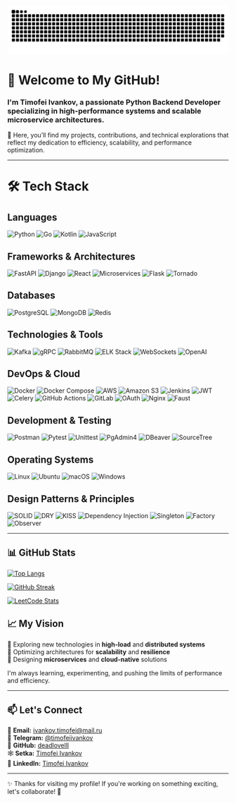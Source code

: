 ![GitHub Contribution Snake](https://raw.githubusercontent.com/Platane/snk/output/github-contribution-grid-snake.svg)

# 👋 Welcome to My GitHub!

### I'm **Timofei Ivankov**, a passionate **Python Backend Developer** specializing in **high-performance systems** and **scalable microservice architectures**.

🚀 Here, you’ll find my projects, contributions, and technical explorations that reflect my dedication to efficiency, scalability, and performance optimization.

---

# 🛠️ Tech Stack

## **Languages**
![Python](https://img.shields.io/badge/Python-3776AB?style=for-the-badge&logo=python&logoColor=white)
![Go](https://img.shields.io/badge/Go-00ADD8?style=for-the-badge&logo=go&logoColor=white)
![Kotlin](https://img.shields.io/badge/Kotlin-0095D5?style=for-the-badge&logo=kotlin&logoColor=white)
![JavaScript](https://img.shields.io/badge/JavaScript-F7DF1E?style=for-the-badge&logo=javascript&logoColor=black)

## **Frameworks & Architectures**
![FastAPI](https://img.shields.io/badge/FastAPI-009688?style=for-the-badge&logo=fastapi&logoColor=white)
![Django](https://img.shields.io/badge/Django-092E20?style=for-the-badge&logo=django&logoColor=white)
![React](https://img.shields.io/badge/React-20232A?style=for-the-badge&logo=react&logoColor=61DAFB)
![Microservices](https://img.shields.io/badge/Microservices-FF6F00?style=for-the-badge&logo=microservices&logoColor=white)
![Flask](https://img.shields.io/badge/Flask-000000?style=for-the-badge&logo=flask&logoColor=white)
![Tornado](https://img.shields.io/badge/Tornado-2C3E50?style=for-the-badge&logo=tornado&logoColor=white)

## **Databases**
![PostgreSQL](https://img.shields.io/badge/PostgreSQL-336791?style=for-the-badge&logo=postgresql&logoColor=white)
![MongoDB](https://img.shields.io/badge/MongoDB-47A248?style=for-the-badge&logo=mongodb&logoColor=white)
![Redis](https://img.shields.io/badge/Redis-DC382D?style=for-the-badge&logo=redis&logoColor=white)

## **Technologies & Tools**
![Kafka](https://img.shields.io/badge/Apache%20Kafka-231F20?style=for-the-badge&logo=apache-kafka&logoColor=white)
![gRPC](https://img.shields.io/badge/gRPC-4285F4?style=for-the-badge&logo=grpc&logoColor=white)
![RabbitMQ](https://img.shields.io/badge/RabbitMQ-FF6600?style=for-the-badge&logo=rabbitmq&logoColor=white)
![ELK Stack](https://img.shields.io/badge/ELK%20Stack-005571?style=for-the-badge&logo=elastic-stack&logoColor=white)
![WebSockets](https://img.shields.io/badge/WebSockets-008000?style=for-the-badge&logo=websockets&logoColor=white)
![OpenAI](https://img.shields.io/badge/OpenAI-412991?style=for-the-badge&logo=openai&logoColor=white)

## **DevOps & Cloud**
![Docker](https://img.shields.io/badge/Docker-2496ED?style=for-the-badge&logo=docker&logoColor=white)
![Docker Compose](https://img.shields.io/badge/Docker%20Compose-2496ED?style=for-the-badge&logo=docker&logoColor=white)
![AWS](https://img.shields.io/badge/AWS-232F3E?style=for-the-badge&logo=amazonaws&logoColor=white)
![Amazon S3](https://img.shields.io/badge/Amazon%20S3-FF9900?style=for-the-badge&logo=amazons3&logoColor=white)
![Jenkins](https://img.shields.io/badge/Jenkins-D24939?style=for-the-badge&logo=jenkins&logoColor=white)
![JWT](https://img.shields.io/badge/JWT-000000?style=for-the-badge&logo=jsonwebtokens&logoColor=white)
![Celery](https://img.shields.io/badge/Celery-37814A?style=for-the-badge&logo=celery&logoColor=white)
![GitHub Actions](https://img.shields.io/badge/GitHub%20Actions-2088FF?style=for-the-badge&logo=github-actions&logoColor=white)
![GitLab](https://img.shields.io/badge/GitLab-FCA121?style=for-the-badge&logo=gitlab&logoColor=white)
![OAuth](https://img.shields.io/badge/OAuth-000000?style=for-the-badge&logo=oauth&logoColor=white)
![Nginx](https://img.shields.io/badge/Nginx-009639?style=for-the-badge&logo=nginx&logoColor=white)
![Faust](https://img.shields.io/badge/Faust-6C757D?style=for-the-badge&logo=faust&logoColor=white)

## **Development & Testing**
![Postman](https://img.shields.io/badge/Postman-FF6C37?style=for-the-badge&logo=postman&logoColor=white)
![Pytest](https://img.shields.io/badge/Pytest-0A9EDC?style=for-the-badge&logo=pytest&logoColor=white)
![Unittest](https://img.shields.io/badge/Unittest-000000?style=for-the-badge&logo=python&logoColor=white)
![PgAdmin4](https://img.shields.io/badge/PgAdmin4-336791?style=for-the-badge&logo=postgresql&logoColor=white)
![DBeaver](https://img.shields.io/badge/DBeaver-372923?style=for-the-badge&logo=dbeaver&logoColor=white)
![SourceTree](https://img.shields.io/badge/SourceTree-0052CC?style=for-the-badge&logo=sourcetree&logoColor=white)

## **Operating Systems**
![Linux](https://img.shields.io/badge/Linux-FCC624?style=for-the-badge&logo=linux&logoColor=white)
![Ubuntu](https://img.shields.io/badge/Ubuntu-E95420?style=for-the-badge&logo=ubuntu&logoColor=white)
![macOS](https://img.shields.io/badge/macOS-000000?style=for-the-badge&logo=apple&logoColor=white)
![Windows](https://img.shields.io/badge/Windows-0078D6?style=for-the-badge&logo=windows&logoColor=white)

## **Design Patterns & Principles**
![SOLID](https://img.shields.io/badge/SOLID-FF5733?style=for-the-badge&logo=solid&logoColor=white)
![DRY](https://img.shields.io/badge/DRY-00BFFF?style=for-the-badge&logo=dry&logoColor=white)
![KISS](https://img.shields.io/badge/KISS-8A2BE2?style=for-the-badge&logo=kiss&logoColor=white)
![Dependency Injection](https://img.shields.io/badge/Dependency%20Injection-4682B4?style=for-the-badge&logo=dependency-injection&logoColor=white)
![Singleton](https://img.shields.io/badge/Singleton-008000?style=for-the-badge&logo=singleton&logoColor=white)
![Factory](https://img.shields.io/badge/Factory-DAA520?style=for-the-badge&logo=factory&logoColor=white)
![Observer](https://img.shields.io/badge/Observer-FF4500?style=for-the-badge&logo=observer&logoColor=white)

---

## 📊 GitHub Stats

[![Top Langs](https://github-readme-stats.vercel.app/api/top-langs/?username=deadlovelll&layout=compact)](https://github.com/deadlovelll/github-readme-stats)

[![GitHub Streak](https://github-readme-streak-stats.herokuapp.com/?user=deadlovelll)](https://git.io/streak-stats)

[![LeetCode Stats](https://leetcard.jacoblin.cool/lovell3232?theme=light&font=Arial&lapor?ext=contest)](https://leetcode.com/lovell3232/)

## 📈 My Vision

🔹 Exploring new technologies in **high-load** and **distributed systems**  
🔹 Optimizing architectures for **scalability** and **resilience**  
🔹 Designing **microservices** and **cloud-native** solutions  

I'm always learning, experimenting, and pushing the limits of performance and efficiency. 

---

## 📫 Let's Connect

💌 **Email:** [ivankov.timofei@mail.ru](mailto:ivankov.timofei@mail.ru)  
💬 **Telegram:** [@timofeiivankov](https://t.me/timofeiivankov)  
🐙 **GitHub:** [deadlovelll](https://github.com/deadlovelll)  
🕸️ **Setka:** [Timofei Ivankov](https://set.ki/iLxNUUi)  
👔 **LinkedIn:** [Timofei Ivankov](https://www.linkedin.com/in/timofei-ivankov-717154277/)  

---

✨ Thanks for visiting my profile! If you're working on something exciting, let's collaborate! 🚀
